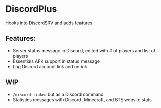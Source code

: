 # DiscordPlus
 Hooks into DiscordSRV and adds features

## Features:
- Server status message in Discord, edited with # of players and list of players
- Essentials AFK support in status message
- Log Discord account link and unlink

## WIP
- `/discord linked` but as a Discord command
- Statistics messages with Discord, Minecraft, and BTE website stats
